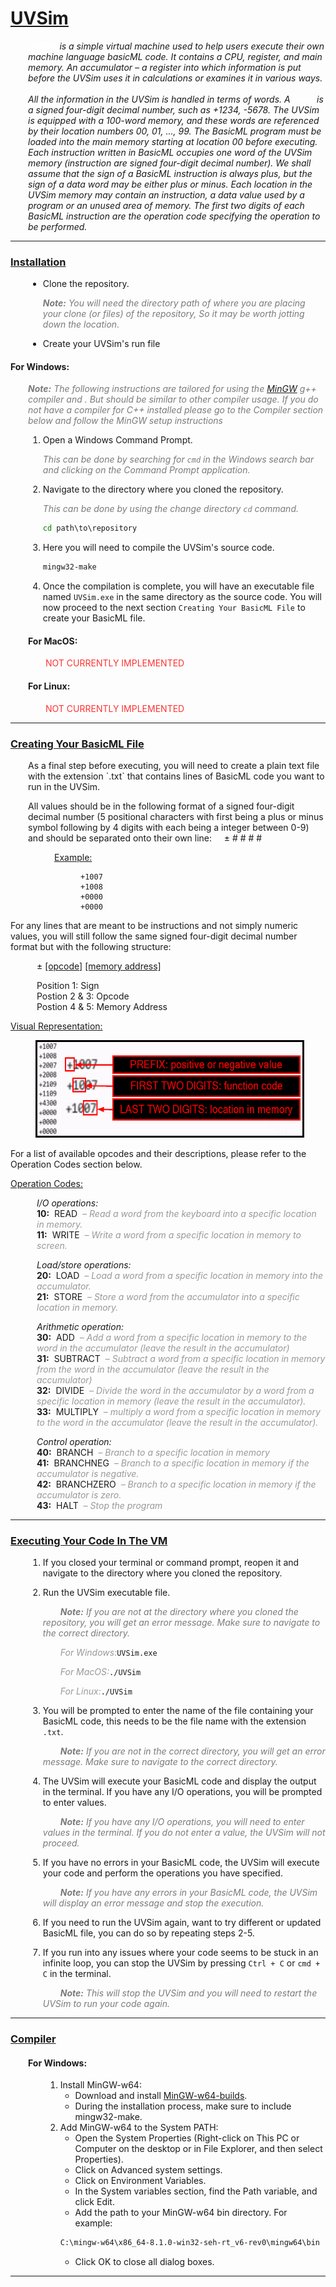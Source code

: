 # <u>UVSim</u>
<div style="padding-left:2em;">
<i>
<b style="color:rgba(255,255,255,1)">UVSim</b> is a simple virtual machine used to help users execute their own machine language basicML code.
It contains a CPU, register, and main memory. An accumulator – a register into which information is put before the UVSim 
uses it in calculations or examines it in various ways.<br><br>All the information in the UVSim is handled in terms of words. 
A <b style="color:rgba(255,255,255,1)">word</b> is a signed four-digit decimal number, such as +1234, -5678. The UVSim is equipped with a 100-word memory, 
and these words are referenced by their location numbers 00, 01, ..., 99. The BasicML program must be loaded into the main 
memory starting at location 00 before executing. Each instruction written in BasicML occupies one word of the UVSim memory 
(instruction are signed four-digit decimal number). We shall assume that the sign of a BasicML instruction is always plus, 
but the sign of a data word may be either plus or minus. Each location in the UVSim memory may contain an instruction, 
a data value used by a program or an unused area of memory. The first two digits of each BasicML instruction are the 
operation code specifying the operation to be performed.
</i>
</div>

---

### <u>Installation</u>
<div style="padding-left: 2em">

 - Clone the repository.

    <i style="color:rgba(90,90,90,0.8);">**Note:** You will need the directory path of where you are placing your clone (or files) of the repository, So it may be worth jotting down the location.</i>
 - Create your UVSim's run file
</div>

#### For Windows:
<div style="padding-left: 2em">

<i style="color:rgba(90,90,90,0.8);"><b>Note:</b> The following instructions are tailored for using the [MinGW](https://www.mingw-w64.org/) g++ compiler and . But should be similar to other compiler usage. If you do not have a compiler for C++ installed please go to the Compiler section below and follow the MinGW setup instructions</i>

1. Open a Windows Command Prompt.

    <i style="color:rgba(90,90,90,0.8);">This can be done by searching for `cmd` in the Windows search bar and clicking on the Command Prompt application.</i>
2. Navigate to the directory where you cloned the repository.

    <i style="color:rgba(90,90,90,0.8);">This can be done by using the change directory `cd` command.</i>
     ```cmd
     cd path\to\repository
     ```
3. Here you will need to compile the UVSim's source code.
    ```cmd
    mingw32-make
    ```
4. Once the compilation is complete, you will have an executable file named `UVSim.exe` in the same directory as the source code. You will now proceed to the next section `Creating Your BasicML File` to create your BasicML file.

#### For MacOS:
<div style="padding-left: 2em">
<span style="color:rgba(255,0,0,0.8);">NOT CURRENTLY IMPLEMENTED</span>
</div>

#### For Linux:
<div style="padding-left: 2em">
<span style="color:rgba(255,0,0,0.8);">NOT CURRENTLY IMPLEMENTED</span>
</div>
</div>

---

### <u>Creating Your BasicML File</u>
<div style="padding-left: 2em">
As a final step before executing, you will need to create a plain text file with the extension `.txt` that contains lines of BasicML code you want to run in the UVSim.

All values should be in the following format of a signed four-digit decimal number (5 positional characters with first being a plus or minus symbol following by 4 digits with each being a integer between 0-9) and should be separated onto their own line: &nbsp;&nbsp;&nbsp;&nbsp;&plusmn; # # # #
<div style="padding-left: 3em">

<u>Example:</u>
<div style="padding-left: 3em">

```plaintext
+1007
+1008
+0000
+0000
```
</div>
</div>
</div>

For any lines that are meant to be instructions and not simply numeric values, you will still follow the same signed four-digit decimal number format but with the following structure: 

<div style="padding-left: 3em">
&plusmn; <u>[opcode]</u> <u>[memory address]</u>

Position 1: Sign<br>
Postion 2 & 3: Opcode<br>
Postion 4 & 5: Memory Address
</div>

<u>Visual Representation:</u>
<figure>
    <img src="resources/codeLineInfo.png" alt="Code Line Info" style="height:150px;border:3px solid black;">
</figure>

For a list of available opcodes and their descriptions, please refer to the Operation Codes section below.

<u>Operation Codes:</u>
<div style="padding-left: 3em">

<i>I/O operations:</i><br>
<b>10:</b> &nbsp;READ <i style="color:rgba(128,128,128,0.8);">&nbsp;– Read a word from the keyboard into a specific location in memory.</i><br>
<b>11:</b> &nbsp;WRITE <i style="color:rgba(128,128,128,0.8);">&nbsp;– Write a word from a specific location in memory to screen.</i><br>

<i>Load/store operations:</i><br>
<b>20:</b> &nbsp;LOAD <i style="color:rgba(128,128,128,0.8);">&nbsp;– Load a word from a specific location in memory into the accumulator.</i><br>
<b>21:</b> &nbsp;STORE <i style="color:rgba(128,128,128,0.8);">&nbsp;– Store a word from the accumulator into a specific location in memory.</i><br>

<i>Arithmetic operation:</i><br>
<b>30:</b> &nbsp;ADD <i style="color:rgba(128,128,128,0.8);">&nbsp;– Add a word from a specific location in memory to the word in the accumulator (leave the result in the accumulator)</i><br>
<b>31:</b> &nbsp;SUBTRACT <i style="color:rgba(128,128,128,0.8);">&nbsp;– Subtract a word from a specific location in memory from the word in the accumulator (leave the result in the accumulator)</i><br>
<b>32:</b> &nbsp;DIVIDE <i style="color:rgba(128,128,128,0.8);">&nbsp;– Divide the word in the accumulator by a word from a specific location in memory (leave the result in the accumulator).</i><br>
<b>33:</b> &nbsp;MULTIPLY <i style="color:rgba(128,128,128,0.8);">&nbsp;– multiply a word from a specific location in memory to the word in the accumulator (leave the result in the accumulator).</i><br>

<i>Control operation:</i><br>
<b>40:</b> &nbsp;BRANCH <i style="color:rgba(128,128,128,0.8);">&nbsp;– Branch to a specific location in memory</i><br>
<b>41:</b> &nbsp;BRANCHNEG <i style="color:rgba(128,128,128,0.8);">&nbsp;– Branch to a specific location in memory if the accumulator is negative.</i><br>
<b>42:</b> &nbsp;BRANCHZERO <i style="color:rgba(128,128,128,0.8);">&nbsp;– Branch to a specific location in memory if the accumulator is zero.</i><br>
<b>43:</b> &nbsp;HALT <i style="color:rgba(128,128,128,0.8);">&nbsp;– Stop the program</i><br>
</div>

---

### <u>Executing Your Code In The VM</u>
<div style="padding-left: 2em;">

1. If you closed your terminal or command prompt, reopen it and navigate to the directory where you cloned the repository.
2. Run the UVSim executable file.

    <i style="color:rgba(90,90,90,0.8);padding-left: 2em;">**Note:** If you are not at the directory where you cloned the repository, you will get an error message. Make sure to navigate to the correct directory.</i>
   
    <i style="color:rgba(128,128,128,0.8);padding-left: 2em;">For Windows:</i>`UVSim.exe`

    <i style="color:rgba(128,128,128,0.8);padding-left: 2em;">For MacOS:</i>`./UVSim`

    <i style="color:rgba(128,128,128,0.8);padding-left: 2em;">For Linux:</i>`./UVSim`
3. You will be prompted to enter the name of the file containing your BasicML code, this needs to be the file name with the extension `.txt`.

    <i style="color:rgba(90,90,90,0.8);padding-left: 2em;">**Note:** If you are not in the correct directory, you will get an error message. Make sure to navigate to the correct directory.</i>
4. The UVSim will execute your BasicML code and display the output in the terminal. If you have any I/O operations, you will be prompted to enter values.

    <i style="color:rgba(90,90,90,0.8);padding-left: 2em;">**Note:** If you have any I/O operations, you will need to enter values in the terminal. If you do not enter a value, the UVSim will not proceed.</i>
5. If you have no errors in your BasicML code, the UVSim will execute your code and perform the operations you have specified.

    <i style="color:rgba(90,90,90,0.8);padding-left: 2em;">**Note:** If you have any errors in your BasicML code, the UVSim will display an error message and stop the execution.</i>
6. If you need to run the UVSim again, want to try different or updated BasicML file, you can do so by repeating steps 2-5.
7. If you run into any issues where your code seems to be stuck in an infinite loop, you can stop the UVSim by pressing `Ctrl + C` or `cmd + C` in the terminal.

    <i style="color:rgba(90,90,90,0.8);padding-left: 2em;">**Note:** This will stop the UVSim and you will need to restart the UVSim to run your code again.</i>
</div>

---

### <u>Compiler</u>
<div style="padding-left: 2em">

#### For Windows:
<div style="padding-left: 2em">

   1. Install MinGW-w64:
      - Download and install [MinGW-w64-builds](https://www.mingw-w64.org/downloads).
      - During the installation process, make sure to include mingw32-make.
   2. Add MinGW-w64 to the System PATH:
      - Open the System Properties (Right-click on This PC or Computer on the desktop or in File Explorer, and then select Properties).
      - Click on Advanced system settings.
      - Click on Environment Variables.
      - In the System variables section, find the Path variable, and click Edit.
      - Add the path to your MinGW-w64 bin directory. For example:
      ```cmd
      C:\mingw-w64\x86_64-8.1.0-win32-seh-rt_v6-rev0\mingw64\bin
      ```
      - Click OK to close all dialog boxes.
</div>
</div>

---